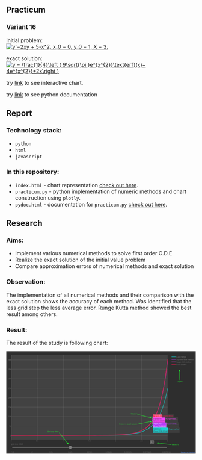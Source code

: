 ## Practicum
### Variant 16

initial problem: <br/><a href="https://www.codecogs.com/eqnedit.php?latex=y'=2xy&space;&plus;&space;5-x^2,&space;x_0&space;=&space;0,&space;y_0&space;=&space;1,&space;X&space;=&space;3." target="_blank"><img src="https://latex.codecogs.com/gif.latex?y'=2xy&space;&plus;&space;5-x^2,&space;x_0&space;=&space;0,&space;y_0&space;=&space;1,&space;X&space;=&space;3." title="y'=2xy + 5-x^2, x_0 = 0, y_0 = 1, X = 3." /></a>

exact solution: <br/><a href="https://www.codecogs.com/eqnedit.php?latex=y&space;=&space;\frac{1}{4}\left&space;(&space;9\sqrt{\pi&space;}e^{x^{2}}\text{erf}(x)&plus;&space;4e^{x^{2}}&plus;2x\right&space;)" target="_blank"><img src="https://latex.codecogs.com/gif.latex?y&space;=&space;\frac{1}{4}\left&space;(&space;9\sqrt{\pi&space;}e^{x^{2}}\text{erf}(x)&plus;&space;4e^{x^{2}}&plus;2x\right&space;)" title="y = \frac{1}{4}\left ( 9\sqrt{\pi }e^{x^{2}}\text{erf}(x)+ 4e^{x^{2}}+2x\right )" /></a>

try [link](https://indionapolis.github.io/DE/) to see interactive chart.

try [link](https://indionapolis.github.io/DE/pydoc) to see python documentation

## Report

### Technology stack:

* ```python```
* ```html```
* ```javascript```

### In this repository:

* ```index.html``` - chart representation [check out here](https://indionapolis.github.io/DE/).
* ```practicum.py``` - python implementation of numeric methods and chart construction using ```plotly```.
* ```pydoc.html``` - documentation for ```practicum.py``` [check out here](https://indionapolis.github.io/DE/pydoc).

## Research

### Aims:

* Implement various numerical methods to solve first order O.D.E
* Realize the exact solution of the initial value problem
* Compare approximation errors of numerical methods and exact solution

### Observation:

The implementation of all numerical methods and their comparison with the exact solution shows the accuracy of each method. Was identified that the less grid step the less average error. Runge Kutta method showed the best result among others.


### Result:

The result of the study is following chart:

[![none](https://github.com/indionapolis/DE/blob/master/src/sample.png "clik me!")](https://indionapolis.github.io/DE/)
